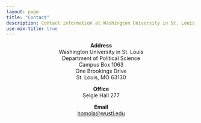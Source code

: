 ```yaml
---
layout: page
title: "Contact"
description: Contact information at Washington University in St. Louis.
use-mix-title: true
---
```


<p align="center"><b>Address</b><br>Washington University in St. Louis<br>Department of Political Science<br>Campus Box 1063<br>One Brookings Drive<br>St. Louis, MO 63130</p>

<p align="center"><b>Office</b><br>Seigle Hall 277</p>

<p align="center"><b>Email</b><br><a href="mailto:homola@wustl.edu">homola@wustl.edu</a></p>
